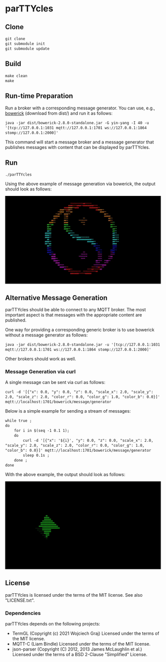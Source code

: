 
# parTTYcles

## Clone

```
git clone 
git submodule init
git submodule update
```

## Build

```
make clean
make
```

## Run-time Preparation

Run a broker with a corresponding message generator.
You can use, e.g., [bowerick](https://github.com/ruedigergad/bowerick) (download from dist/) and run it as follows:

```
java -jar dist/bowerick-2.8.0-standalone.jar -G yin-yang -I 40 -u '[tcp://127.0.0.1:1031 mqtt://127.0.0.1:1701 ws://127.0.0.1:1864 stomp://127.0.0.1:2000]'
```

This command will start a message broker and a message generator that publishes messages with content that can be displayed by parTTYcles.

## Run

```
./parTTYcles
```

Using the above example of message generation via bowerick, the output should look as follows:

![](animated_yin_yang_parTTYcles.gif "Animation showing a rotating Yin Yang symbol")

## Alternative Message Generation

parTTYcles should be able to connect to any MQTT broker.
The most important aspect is that messages with the appropriate content are published.

One way for providing a corresponding generic broker is to use bowerick without a message generator as follows:

```
java -jar dist/bowerick-2.8.0-standalone.jar -u '[tcp://127.0.0.1:1031 mqtt://127.0.0.1:1701 ws://127.0.0.1:1864 stomp://127.0.0.1:2000]'
```

Other brokers should work as well.

### Message Generation via curl

A single message can be sent via curl as follows:

```
curl -d '[{"x": 0.0, "y": 0.0, "z": 0.0, "scale_x": 2.0, "scale_y": 2.0, "scale_z": 2.0, "color_r": 0.0, "color_g": 1.0, "color_b": 0.0}]' mqtt://localhost:1701/bowerick/message/generator
```

Below is a simple example for sending a stream of messages:

```
while true ;
do
    for i in $(seq -1 0.1 1);
    do
        curl -d '[{"x": '${i}', "y": 0.0, "z": 0.0, "scale_x": 2.0, "scale_y": 2.0, "scale_z": 2.0, "color_r": 0.0, "color_g": 1.0, "color_b": 0.0}]' mqtt://localhost:1701/bowerick/message/generator
        sleep 0.1s ;
    done ;
done
```

With the above example, the output should look as follows:

![](animated_dot_parTTYcles.gif "Animation showing a green dot moving from left to right")

## License

parTTYcles is licensed under the terms of the MIT license.
See also "LICENSE.txt".

### Dependencies

parTTYcles depends on the following projects:

- TermGL (Copyright (c) 2021 Wojciech Graj)
  Licensed under the terms of the MIT license.
- MQTT-C (Liam Bindle)
  Licensed under the terms of the MIT license.
- json-parser (Copyright (C) 2012, 2013 James McLaughlin et al.)
  Licensed under the terms of a BSD 2-Clause "Simplified" License.

